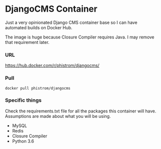 # DjangoCMS Container

Just a very opinionated Django CMS container base so I can have automated builds on Docker Hub.

The image is huge because Closure Compiler requires Java. I may remove that requirement later.

### URL
https://hub.docker.com/r/phistrom/djangocms/

### Pull
`docker pull phistrom/djangocms`

### Specific things
Check the requirements.txt file for all the packages this container will have.
Assumptions are made about what you will be using.
  - MySQL
  - Redis
  - Closure Compiler
  - Python 3.6

